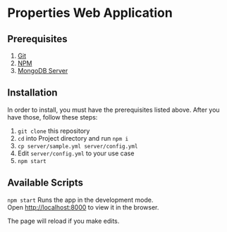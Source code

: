 # Properties Web Application

## Prerequisites

1. [Git](https://git-scm.com/downloads)
2. [NPM](https://www.npmjs.com)
3. [MongoDB Server](https://www.mongodb.com)

## Installation

In order to install, you must have the prerequisites listed above.  After you have those, follow these steps:

1. `git clone` this repository
2. `cd` into Project directory and run `npm i`
3. `cp server/sample.yml server/config.yml`
4. Edit `server/config.yml` to your use case
5. `npm start`

## Available Scripts

`npm start`
Runs the app in the development mode.<br /> Open [http://localhost:8000](http://localhost:8000) to view it in the browser.

The page will reload if you make edits.<br />